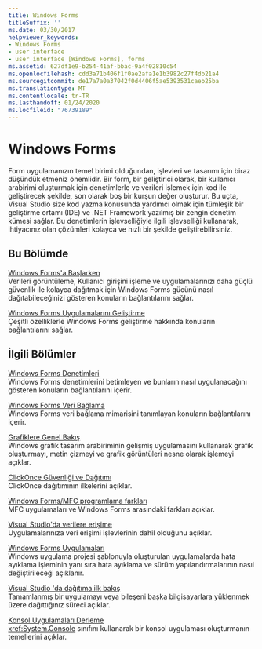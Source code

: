 ```yaml
---
title: Windows Forms
titleSuffix: ''
ms.date: 03/30/2017
helpviewer_keywords:
- Windows Forms
- user interface
- user interface [Windows Forms], forms
ms.assetid: 627df1e9-b254-41af-bbac-9a4f02810c54
ms.openlocfilehash: cdd3a71b406f1f0ae2afa1e1b3982c27f4db21a4
ms.sourcegitcommit: de17a7a0a37042f0d4406f5ae5393531caeb25ba
ms.translationtype: MT
ms.contentlocale: tr-TR
ms.lasthandoff: 01/24/2020
ms.locfileid: "76739189"
---
```

# <a name="windows-forms"></a>Windows Forms
Form uygulamanızın temel birimi olduğundan, işlevleri ve tasarımı için biraz düşündük etmeniz önemlidir. Bir form, bir geliştirici olarak, bir kullanıcı arabirimi oluşturmak için denetimlerle ve verileri işlemek için kod ile geliştirecek şekilde, son olarak boş bir kurşun değer oluşturur. Bu uçta, Visual Studio size kod yazma konusunda yardımcı olmak için tümleşik bir geliştirme ortamı (IDE) ve .NET Framework yazılmış bir zengin denetim kümesi sağlar. Bu denetimlerin işlevselliğiyle ilgili işlevselliği kullanarak, ihtiyacınız olan çözümleri kolayca ve hızlı bir şekilde geliştirebilirsiniz.  
  
## <a name="in-this-section"></a>Bu Bölümde  
 [Windows Forms'a Başlarken](getting-started-with-windows-forms.md)  
 Verileri görüntüleme, Kullanıcı girişini işleme ve uygulamalarınızı daha güçlü güvenlik ile kolayca dağıtmak için Windows Forms gücünü nasıl dağıtabileceğinizi gösteren konuların bağlantılarını sağlar.  
  
 [Windows Forms Uygulamalarını Geliştirme](./advanced/index.md)  
 Çeşitli özelliklerle Windows Forms geliştirme hakkında konuların bağlantılarını sağlar.  
  
## <a name="related-sections"></a>İlgili Bölümler  
 [Windows Forms Denetimleri](./controls/index.md)  
 Windows Forms denetimlerini betimleyen ve bunların nasıl uygulanacağını gösteren konuların bağlantılarını içerir.  
  
 [Windows Forms Veri Bağlama](windows-forms-data-binding.md)  
 Windows Forms veri bağlama mimarisini tanımlayan konuların bağlantılarını içerir.  
  
 [Grafiklere Genel Bakış](./advanced/graphics-overview-windows-forms.md)  
 Windows grafik tasarım arabiriminin gelişmiş uygulamasını kullanarak grafik oluşturmayı, metin çizmeyi ve grafik görüntüleri nesne olarak işlemeyi açıklar.  
  
 [ClickOnce Güvenliği ve Dağıtımı](/visualstudio/deployment/clickonce-security-and-deployment)  
 ClickOnce dağıtımının ilkelerini açıklar.  
  
 [Windows Forms/MFC programlama farkları](/cpp/dotnet/windows-forms-mfc-programming-differences)  
 MFC uygulamaları ve Windows Forms arasındaki farkları açıklar.  
  
 [Visual Studio'da verilere erişime](/visualstudio/data-tools/accessing-data-in-visual-studio)  
 Uygulamalarınıza veri erişimi işlevlerinin dahil olduğunu açıklar.  
  
 [Windows Forms Uygulamaları](/visualstudio/debugger/debugging-preparation-windows-forms-applications)  
 Windows uygulama projesi şablonuyla oluşturulan uygulamalarda hata ayıklama işleminin yanı sıra hata ayıklama ve sürüm yapılandırmalarının nasıl değiştirileceği açıklanır.  
  
 [Visual Studio 'da dağıtıma ilk bakış](/visualstudio/deployment/deploying-applications-services-and-components)  
 Tamamlanmış bir uygulamayı veya bileşeni başka bilgisayarlara yüklenmek üzere dağıttığınız süreci açıklar.  
  
 [Konsol Uygulamaları Derleme](../../standard/building-console-apps.md)  
 <xref:System.Console> sınıfını kullanarak bir konsol uygulaması oluşturmanın temellerini açıklar.
